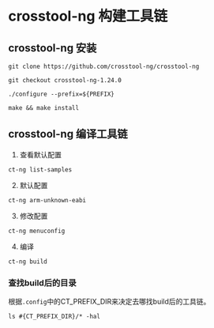 # crosstool-ng 构建工具链

## crosstool-ng 安装

```shell
git clone https://github.com/crosstool-ng/crosstool-ng

git checkout crosstool-ng-1.24.0

./configure --prefix=${PREFIX}

make && make install

```

## crosstool-ng 编译工具链

1. 查看默认配置

```shell
ct-ng list-samples
```

2. 默认配置

```shell
ct-ng arm-unknown-eabi
```

3. 修改配置

```shell
ct-ng menuconfig
```

4. 编译

```shell
ct-ng build
```

### 查找build后的目录

根据`.config`中的CT_PREFIX_DIR来决定去哪找build后的工具链。

```shell
ls #{CT_PREFIX_DIR}/* -hal
```

